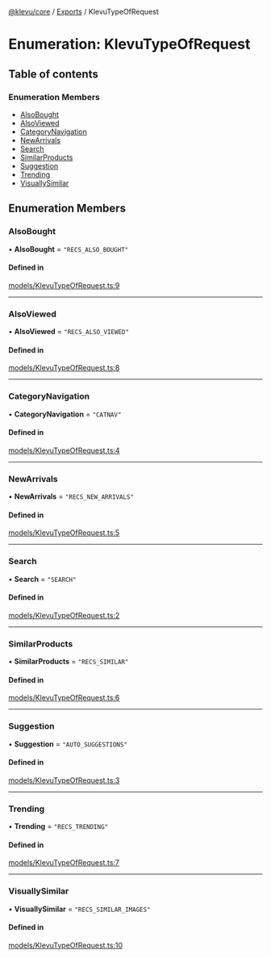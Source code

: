 [@klevu/core]() / [Exports](../modules.md) / KlevuTypeOfRequest

# Enumeration: KlevuTypeOfRequest

## Table of contents

### Enumeration Members

- [AlsoBought](KlevuTypeOfRequest.md#alsobought)
- [AlsoViewed](KlevuTypeOfRequest.md#alsoviewed)
- [CategoryNavigation](KlevuTypeOfRequest.md#categorynavigation)
- [NewArrivals](KlevuTypeOfRequest.md#newarrivals)
- [Search](KlevuTypeOfRequest.md#search)
- [SimilarProducts](KlevuTypeOfRequest.md#similarproducts)
- [Suggestion](KlevuTypeOfRequest.md#suggestion)
- [Trending](KlevuTypeOfRequest.md#trending)
- [VisuallySimilar](KlevuTypeOfRequest.md#visuallysimilar)

## Enumeration Members

### AlsoBought

• **AlsoBought** = ``"RECS_ALSO_BOUGHT"``

#### Defined in

[models/KlevuTypeOfRequest.ts:9](https://github.com/klevultd/frontend-sdk/blob/1b37b18/packages/klevu-core/src/models/KlevuTypeOfRequest.ts#L9)

___

### AlsoViewed

• **AlsoViewed** = ``"RECS_ALSO_VIEWED"``

#### Defined in

[models/KlevuTypeOfRequest.ts:8](https://github.com/klevultd/frontend-sdk/blob/1b37b18/packages/klevu-core/src/models/KlevuTypeOfRequest.ts#L8)

___

### CategoryNavigation

• **CategoryNavigation** = ``"CATNAV"``

#### Defined in

[models/KlevuTypeOfRequest.ts:4](https://github.com/klevultd/frontend-sdk/blob/1b37b18/packages/klevu-core/src/models/KlevuTypeOfRequest.ts#L4)

___

### NewArrivals

• **NewArrivals** = ``"RECS_NEW_ARRIVALS"``

#### Defined in

[models/KlevuTypeOfRequest.ts:5](https://github.com/klevultd/frontend-sdk/blob/1b37b18/packages/klevu-core/src/models/KlevuTypeOfRequest.ts#L5)

___

### Search

• **Search** = ``"SEARCH"``

#### Defined in

[models/KlevuTypeOfRequest.ts:2](https://github.com/klevultd/frontend-sdk/blob/1b37b18/packages/klevu-core/src/models/KlevuTypeOfRequest.ts#L2)

___

### SimilarProducts

• **SimilarProducts** = ``"RECS_SIMILAR"``

#### Defined in

[models/KlevuTypeOfRequest.ts:6](https://github.com/klevultd/frontend-sdk/blob/1b37b18/packages/klevu-core/src/models/KlevuTypeOfRequest.ts#L6)

___

### Suggestion

• **Suggestion** = ``"AUTO_SUGGESTIONS"``

#### Defined in

[models/KlevuTypeOfRequest.ts:3](https://github.com/klevultd/frontend-sdk/blob/1b37b18/packages/klevu-core/src/models/KlevuTypeOfRequest.ts#L3)

___

### Trending

• **Trending** = ``"RECS_TRENDING"``

#### Defined in

[models/KlevuTypeOfRequest.ts:7](https://github.com/klevultd/frontend-sdk/blob/1b37b18/packages/klevu-core/src/models/KlevuTypeOfRequest.ts#L7)

___

### VisuallySimilar

• **VisuallySimilar** = ``"RECS_SIMILAR_IMAGES"``

#### Defined in

[models/KlevuTypeOfRequest.ts:10](https://github.com/klevultd/frontend-sdk/blob/1b37b18/packages/klevu-core/src/models/KlevuTypeOfRequest.ts#L10)
